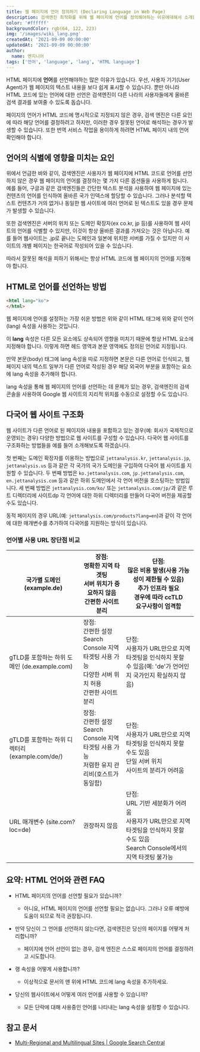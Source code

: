 ```yaml
---
title: 웹 페이지에 언어 정의하기 (Declaring Language in Web Page)
description: 검색엔진 최적화를 위해 웹 페이지에 언어를 정의해야하는 이유에대해서 소개합니다.
color: '#ffffff'
backgroundColor: rgb(64, 122, 223)
img: '/images/wiki_lang.png'
createdAt: '2021-09-09 00:00:00'
updatedAt: '2021-09-09 00:00:00'
author:
  name: 엔지니어
tags: ['언어', 'language', 'lang', 'HTML language']
---
```


HTML 페이지에 **언어**를 선언해야하는 많은 이유가 있습니다. 우선, 사용자 기기(User Agent)가 웹 페이지의 텍스트 내용을 보다 쉽게 표시할 수 있습니다. 뿐만 아니라 HTML 코드에 있는 언어에 대한 선언은 검색엔진이 다른 나라의 사용자들에게 올바른 검색 결과를 보여줄 수 있도록 돕습니다.

<!--more-->

페이지의 언어가 HTML 코드에 명시적으로 지정되지 않은 경우, 검색 엔진은 다른 요인에 따라 해당 언어를 결정하려고 하지만, 이러한 경우 잘못된 언어로 해석하는 경우가 발생할 수 있습니다. 또한 번역 서비스 작업을 용이하게 하려면 HTML 페이지 내의 언어 확인해야 합니다.

## 언어의 식별에 영향을 미치는 요인

위에서 언급한 바와 같이, 검색엔진은 사용자가 웹 페이지에 HTML 코드로 언어를 선언하지 않은 경우 웹 페이지의 언어를 결정하는 몇 가지 다른 옵션들을 사용하게 됩니다. 예를 들어, 구글과 같은 검색엔진들은 간단한 텍스트 분석을 사용하여 웹 페이지에 있는 컨텐츠의 언어를 인식하여 올바른 국가 인덱스에 할당할 수 있습니다. 그러나 분석할 텍스트 컨텐츠가 거의 없거나 동일한 웹 사이트에 여러 언어로 된 텍스트도 있을 경우 문제가 발생할 수 있습니다.

또한 검색엔진은 서버의 위치 또는 도메인 확장자(ex co.kr, jp 등)를 사용하여 웹 사이트의 언어를 식별할 수 있지만, 이것이 항상 올바른 결과를 가져오는 것은 아닙니다. 예를 들어 웹사이트는 .jp로 끝나는 도메인과 일본에 위치한 서버를 가질 수 있지만 이 사이트의 개별 페이지는 한국어로 작성되어 있을 수 있습니다.

따라서 잘못된 해석을 피하기 위해서는 항상 HTML 코드에 웹 페이지의 언어를 지정해야 합니다.

## HTML로 언어를 선언하는 방법

```html
<html lang="ko">
</html>
```

웹 페이지에 언어를 설정하는 가장 쉬운 방법은 위와 같이 HTML 태그에 위와 같이 언어(lang) 속성을 사용하는 것입니다.

이 **lang** 속성은 다른 모든 요소에도 상속되어 영향을 미치기 때문에 항상 HTML 요소에 지정해야 합니다. 이렇게 하면 헤드 영역과 본문 영역에도 정의된 언어로 지정됩니다.

만약 본문(body) 태그에 lang 속성을 따로 지정하면 본문은 다른 언어로 인식되고, 웹 페이지 내의 텍스트 일부가 다른 언어로 작성된 경우 해당 외국어 부분을 포함하는 요소에 lang 속성을 추가해야 합니다.

lang 속성을 통해 웹 페이지의 언어를 선언하는 데 문제가 있는 경우, 검색엔진의 검색 콘솔을 사용하여 Google 웹 사이트의 지리적 위치를 수동으로 설정할 수도 있습니다.

## 다국어 웹 사이트 구조화

웹 사이트가 다른 언어로 된 페이지와 내용을 포함하고 있는 경우(예: 회사가 국제적으로 운영되는 경우) 다양한 방법으로 웹 사이트를 구성할 수 있습니다. 다국어 웹 사이트를 구조화하는 방법들을 예를 들어 소개해보도록 하겠습니다.

첫 번째는 도메인 확장자를 이용하는 방법으로 `jettanalysis.kr`, `jettanalysis.jp`, `jettanalysis.us` 등과 같은 각 국가의 국가 도메인을 구입하여 다국어 웹 사이트를 지원할 수 있습니다. 두 번째 방법은 `ko.jettanalysis.com`, `jp.jettanalysis.com`, `en.jettanalysis.com` 등과 같은 하위 도메인에서 각 언어 버전을 호스팅하는 방법입니다. 세 번째 방법은 `jettanalysis.com/ko/` 또는 `jettanalysis.com/jp/`과 같은 루트 디렉터리에 사이트dp 각 언어에 대한 하위 디렉터리를 만들어 다국어 버전을 제공할 수도 있습니다.

동적 페이지의 경우 URL(예: `jettanalysis.com/products?lang=en`)과 같이 각 언어에 대한 매개변수를 추가하여 다국어를 지원하는 방식이 있습니다.

### 언어별 사용 URL 장단점 비교

| 국가별 도메인 (example.de) | 장점:<br/>명확한 지역 타겟팅<br/>서버 위치가 중요하지 않음<br/>간편한 사이트 분리 | 단점:<br/>많은 비용 발생(사용 가능성이 제한될 수 있음)<br/>추가 인프라 필요<br/>경우에 따라 ccTLD<br/>요구사항이 엄격함 |
|-|-|-|
| gTLD를 포함하는 하위 도메인 (de.example.com) | 장점:<br/>간편한 설정<br/>Search Console 지역 타겟팅 사용 가능<br/>다양한 서버 위치 허용<br/>간편한 사이트 분리 | 단점:<br/>사용자가 URL만으로 지역 타겟팅을 인식하지 못할 수 있음(예: 'de'가 언어인지 국가인지 확실하지 않음)|
| gTLD를 포함하는 하위 디렉터리 (example.com/de/) | 장점:<br/>간편한 설정<br/>Search Console 지역 타겟팅 사용 가능<br/>저렴한 유지 관리비(호스트가 동일함) | 단점:<br/>사용자가 URL만으로 지역 타겟팅을 인식하지 못할 수도 있음<br/>단일 서버 위치<br/>사이트의 분리가 어려움 |
| URL 매개변수 (site.com?loc=de) | 권장하지 않음	 | 단점:<br/>URL 기반 세분화가 어려움<br/>사용자가 URL만으로 지역 타겟팅을 인식하지 못할 수도 있음<br/>Search Console에서의 지역 타겟팅 불가능 |

## 요약: HTML 언어와 관련 FAQ

- HTML 페이지의 언어를 선언할 필요가 있습니까?
  - 아니요, HTML 페이지의 언어를 선언할 필요는 없습니다. 그러나 오류 예방에 도움이 되므로 적극 권장됩니다.

- 만약 당신이 그 언어를 선언하지 않는다면, 검색엔진은 당신의 페이지를 어떻게 처리합니까?
  - 페이지에 언어 선언이 없는 경우, 검색 엔진은 스스로 페이지의 언어를 결정하려고 시도합니다.

- 랭 속성을 어떻게 사용합니까?
  - 이상적으로 문서의 맨 위에 HTML 코드에 lang 속성을 추가하세요.

- 당신의 웹사이트에서 어떻게 여러 언어를 사용할 수 있습니까?
  - 모든 단락에 대해 사용중인 언어를 나타내는 lang 속성을 설정할 수 있습니다.

## 참고 문서

- [Multi-Regional and Multilingual Sites | Google Search Central](https://developers.google.com/search/docs/advanced/crawling/managing-multi-regional-sites)
